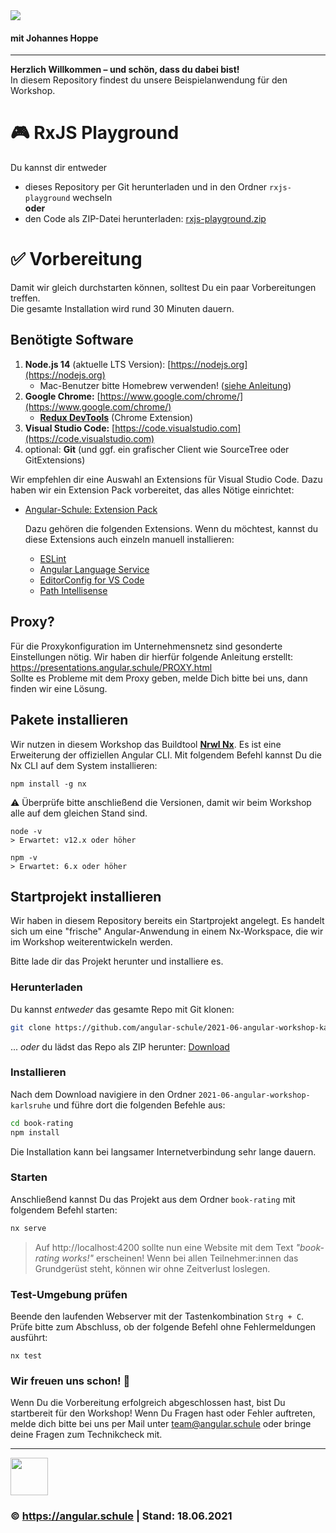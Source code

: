 <img src="http://assets.angular.schule/header-intensivworkshop.png">

#### **mit Johannes Hoppe**

<hr>

**Herzlich Willkommen – und schön, dass du dabei bist!**  
In diesem Repository findest du unsere Beispielanwendung für den Workshop.

# 🎮 RxJS Playground

Du kannst dir entweder  
* dieses Repository per Git herunterladen und in den Ordner `rxjs-playground` wechseln<br>**oder**<br>  
* den Code als ZIP-Datei herunterladen: [rxjs-playground.zip](https://github.com/angular-schule/2021-06-angular-workshop-karlsruhe/files/6731881/rxjs-playground.zip)


# ✅ Vorbereitung

Damit wir gleich durchstarten können, solltest Du ein paar Vorbereitungen treffen.  
Die gesamte Installation wird rund 30 Minuten dauern. 

## Benötigte Software

1. **Node.js 14** (aktuelle LTS Version): [https://nodejs.org](https://nodejs.org)
   + Mac-Benutzer bitte Homebrew verwenden! ([siehe Anleitung](https://presentations.angular.schule/HOMEBREW_NODE))
2. **Google Chrome:** [https://www.google.com/chrome/](https://www.google.com/chrome/)
   + **[Redux DevTools](https://chrome.google.com/webstore/detail/redux-devtools/lmhkpmbekcpmknklioeibfkpmmfibljd)** (Chrome Extension)
3. **Visual Studio Code:** [https://code.visualstudio.com](https://code.visualstudio.com)
4. optional: **Git** (und ggf. ein grafischer Client wie SourceTree oder GitExtensions)

Wir empfehlen dir eine Auswahl an Extensions für Visual Studio Code.
Dazu haben wir ein Extension Pack vorbereitet, das alles Nötige einrichtet:
+ [Angular-Schule: Extension Pack](https://marketplace.visualstudio.com/items?itemName=angular-schule.angular-schule-extension-pack)

   Dazu gehören die folgenden Extensions. Wenn du möchtest, kannst du diese Extensions auch einzeln manuell installieren:

  * [ESLint](https://marketplace.visualstudio.com/items?itemName=dbaeumer.vscode-eslint)
  * [Angular Language Service](https://marketplace.visualstudio.com/items?itemName=Angular.ng-template)
  * [EditorConfig for VS Code](https://marketplace.visualstudio.com/items?itemName=EditorConfig.EditorConfig)
  * [Path Intellisense](https://marketplace.visualstudio.com/items?itemName=christian-kohler.path-intellisense)

## Proxy?

Für die Proxykonfiguration im Unternehmensnetz sind gesonderte Einstellungen nötig.
Wir haben dir hierfür folgende Anleitung erstellt:
https://presentations.angular.schule/PROXY.html  
Sollte es Probleme mit dem Proxy geben, melde Dich bitte bei uns, dann finden wir eine Lösung.


## Pakete installieren

Wir nutzen in diesem Workshop das Buildtool [**Nrwl Nx**](https://nx.dev). Es ist eine Erweiterung der offiziellen Angular CLI.
Mit folgendem Befehl kannst Du die Nx CLI auf dem System installieren:

```
npm install -g nx
```

⚠️ Überprüfe bitte anschließend die Versionen, damit wir beim Workshop alle auf dem gleichen Stand sind.

```
node -v
> Erwartet: v12.x oder höher

npm -v
> Erwartet: 6.x oder höher
```


## Startprojekt installieren

Wir haben in diesem Repository bereits ein Startprojekt angelegt.
Es handelt sich um eine "frische" Angular-Anwendung in einem Nx-Workspace, die wir im Workshop weiterentwickeln werden.

Bitte lade dir das Projekt herunter und installiere es.

### Herunterladen

Du kannst *entweder* das gesamte Repo mit Git klonen:

```bash
git clone https://github.com/angular-schule/2021-06-angular-workshop-karlsruhe.git
```

... *oder* du lädst das Repo als ZIP herunter: [Download](https://github.com/angular-schule/2021-06-angular-workshop-karlsruhe/archive/refs/heads/main.zip)

### Installieren

Nach dem Download navigiere in den Ordner `2021-06-angular-workshop-karlsruhe` und führe dort die folgenden Befehle aus:

```bash
cd book-rating
npm install
```

Die Installation kann bei langsamer Internetverbindung sehr lange dauern.

### Starten

Anschließend kannst Du das Projekt aus dem Ordner `book-rating` mit folgendem Befehl starten:

```bash
nx serve
```

> Auf http://localhost:4200 sollte nun eine Website mit dem Text *"book-rating works!"* erscheinen!
Wenn bei allen Teilnehmer:innen das Grundgerüst steht, können wir ohne Zeitverlust loslegen.


### Test-Umgebung prüfen

Beende den laufenden Webserver mit der Tastenkombination `Strg + C`.  
Prüfe bitte zum Abschluss, ob der folgende Befehl ohne Fehlermeldungen ausführt:

```
nx test
```


### Wir freuen uns schon! 🙂

Wenn Du die Vorbereitung erfolgreich abgeschlossen hast, bist Du startbereit für den Workshop! Wenn Du Fragen hast oder Fehler auftreten, melde dich bitte bei uns per Mail unter [team@angular.schule](mailto:team@angular.schule) oder bringe deine Fragen zum Technikcheck mit.

<hr>

<img src="http://assets.angular.schule/logo-angular-schule.png" height="60">

### &copy; https://angular.schule | Stand: 18.06.2021




